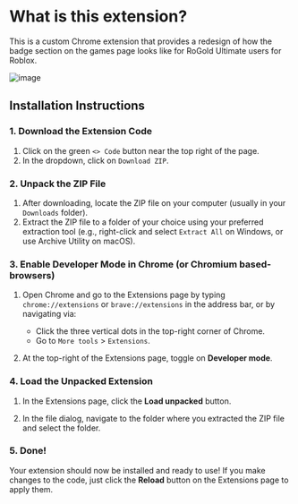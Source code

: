# What is this extension?

This is a custom Chrome extension that provides a redesign of how the badge section on the games page looks like for RoGold Ultimate users for Roblox.

![image](https://github.com/user-attachments/assets/ffcd88c9-afaa-4a54-9e6d-bfabcb78380c)

## Installation Instructions

### 1. Download the Extension Code

1. Click on the green `<> Code` button near the top right of the page.
2. In the dropdown, click on `Download ZIP`.

### 2. Unpack the ZIP File

1. After downloading, locate the ZIP file on your computer (usually in your `Downloads` folder).
2. Extract the ZIP file to a folder of your choice using your preferred extraction tool (e.g., right-click and select `Extract All` on Windows, or use Archive Utility on macOS).

### 3. Enable Developer Mode in Chrome (or Chromium based-browsers)

1. Open Chrome and go to the Extensions page by typing `chrome://extensions` or `brave://extensions` in the address bar, or by navigating via:
   - Click the three vertical dots in the top-right corner of Chrome.
   - Go to `More tools` > `Extensions`.

2. At the top-right of the Extensions page, toggle on **Developer mode**.

### 4. Load the Unpacked Extension

1. In the Extensions page, click the **Load unpacked** button.

2. In the file dialog, navigate to the folder where you extracted the ZIP file and select the folder.

### 5. Done!

Your extension should now be installed and ready to use! If you make changes to the code, just click the **Reload** button on the Extensions page to apply them.
